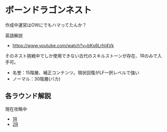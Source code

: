 # ボーンドラゴンネスト

作成中運営はOWにでもハマってたんか？

英語解説
- https://www.youtube.com/watch?v=bKs6Lrhl4Vk

そのネスト挑戦中でしか使用できない古代のスキルストーンが存在、1Rのみで入手可。

- 名誉：15階層、補正コンテンツ。現状回復がLF一択レベルで強い
- ノーマル：30階層(バカ)

## 各ラウンド解説

現在攻略中

- [1R](1R.md)
- [2R](2R.md)
